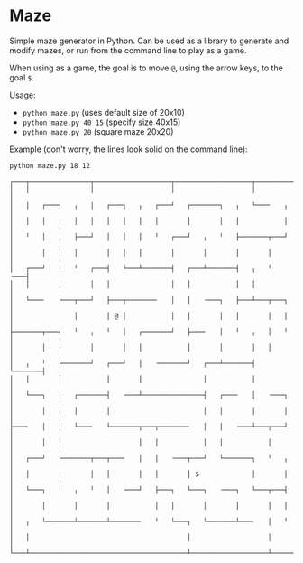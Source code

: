 Maze
====

Simple maze generator in Python. Can be used as a library to generate and
modify mazes, or run from the command line to play as a game.

When using as a game, the goal is to move `@`, using the arrow keys, to the
goal `$`.

Usage:
- `python maze.py` (uses default size of 20x10)
- `python maze.py 40 15` (specify size 40x15)
- `python maze.py 20` (square maze 20x20)

Example (don't worry, the lines look solid on the command line):

    python maze.py 18 12

    ┌───┬───────────────┬───────────────────┬───────────────────┬───────────┐
    │   │               │                   │                   │           │
    │   │   ┌───┐   ╷   │   ┌───┐   ╷   ┌───┘   ┌───────┐   ╷   └───╴   ╷   │
    │   │   │   │   │   │   │   │   │   │       │       │   │           │   │
    │   ╵   │   │   ├───┘   │   │   │   ╵   ┌───┘   ╷   ╵   ├───────┬───┘   │
    │       │   │   │       │   │   │       │       │       │       │       │
    │   ┌───┘   │   ╵   ┌───┤   └───┴───────┤   ┌───┴───────┤   ╷   ╵   ╶───┤
    │   │       │       │   │               │   │           │   │           │
    │   └───╴   └───┬───┘   ├───┬───────╴   │   │   ╶───┐   ├───┴───┬───┐   │
    │               │       │ @ │           │   │       │   │       │   │   │
    ├───────┬───┐   ╵   ╷   ╵   │   ┌───────┘   ├───╴   │   ╵   ╷   │   ╵   │
    │       │   │       │       │   │           │       │       │   │       │
    │   ╷   ╵   ├───────┘   ┌───┘   │   ╶───────┘   ┌───┴───────┤   └───────┤
    │   │       │           │       │               │           │           │
    │   └───┐   │   ┌───────┤   ╶───┴───────────────┤   ┌───╴   │   ╶───┐   │
    │       │   │   │       │                       │   │       │       │   │
    ├───╴   │   │   └───╴   └───────┬───┬───────╴   │   │   ╶───┴───┬───┘   │
    │       │   │                   │   │           │   │           │       │
    │   ┌───┘   ├───────┬───┬───╴   │   │   ╶───┬───┘   └───────┐   ╵   ╷   │
    │   │       │       │   │       │   │       │ $             │       │   │
    │   └───┐   ╵   ╷   ╵   │   ╶───┘   ├───┐   └───┐   ╶───┐   └───┬───┤   │
    │       │       │       │           │   │       │       │       │   │   │
    │   ╷   └───────┴───────┴───────╴   ╵   └───┐   └───────┴───╴   │   ╵   │
    │   │                                       │                   │       │
    └───┴───────────────────────────────────────┴───────────────────┴───────┘
